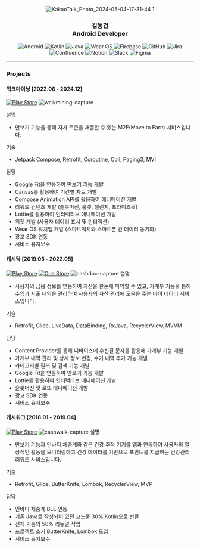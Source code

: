 <div align="center">
  
  ![KakaoTalk_Photo_2024-05-04-17-31-44 1](https://github.com/user-attachments/assets/c49b8c3c-129d-4755-a943-f3237e274321)

  <h3 align="center">김동건<br>Android Developer</h3>
  <p align="center">
    <div>
      <img src="https://img.shields.io/badge/Android-3DDC84?style=for-the-badge&logo=android&logoColor=white" alt="Android" />
      <img src="https://img.shields.io/badge/kotlin-%237F52FF.svg?style=for-the-badge&logo=kotlin&logoColor=white" alt="Kotlin" />
      <img src="https://img.shields.io/badge/java-%23ED8B00.svg?style=for-the-badge&logo=openjdk&logoColor=white" alt="Java" />
      <img src="https://img.shields.io/badge/-Wear%20OS-4285F4?style=for-the-badge&logo=wear-os&logoColor=white" alt="Wear OS" />
      <img src="https://img.shields.io/badge/firebase-a08021?style=for-the-badge&logo=firebase&logoColor=ffcd34" alt="Firebase" />
      <img src="https://img.shields.io/badge/github-%23121011.svg?style=for-the-badge&logo=github&logoColor=white" alt="GitHub" />
      <img src="https://img.shields.io/badge/jira-%230A0FFF.svg?style=for-the-badge&logo=jira&logoColor=white" alt="Jira" />
      <img src="https://img.shields.io/badge/confluence-%23172BF4.svg?style=for-the-badge&logo=confluence&logoColor=white" alt="Confluence" />
      <img src="https://img.shields.io/badge/Notion-%23000000.svg?style=for-the-badge&logo=notion&logoColor=white" alt="Notion" />
      <img src="https://img.shields.io/badge/Slack-4A154B?style=for-the-badge&logo=slack&logoColor=white" alt="Slack" />
      <img src="https://img.shields.io/badge/figma-%23F24E1E.svg?style=for-the-badge&logo=figma&logoColor=white" alt="Figma" />
    </div>
  </p>
</div>

---

### Projects

#### 워크마이닝 [2022.06 - 2024.12]
[![Play Store](https://img.shields.io/badge/Google_Play_Link-414141?style=for-the-badge&logoColor=white)](https://play.google.com/store/apps/details?id=com.walkmining.app.prod&hl=ko)
![walkmining-capture](https://github.com/user-attachments/assets/7fca6265-50d6-484a-9660-ae93cd79be7d)

설명
- 만보기 기능을 통해 자사 토큰을 채굴할 수 있는 M2E(Move to Earn) 서비스입니다.

기술
- Jetpack Compose, Retrofit, Coroutine, Coil, Paging3, MVI

담당
- Google Fit을 연동하여 만보기 기능 개발
- Canvas를 활용하여 기간별 차트 개발
- Compose Animation API를 활용하여 애니메이션 개발
- 리워드 컨텐츠 개발 (슬롯머신, 룰렛, 챌린지, 프라이즈팟)
- Lottie를 활용하여 인터랙티브 애니메이션 개발
- 위젯 개발 (사용자 데이터 표시 및 인터랙션)
- Wear OS 워치앱 개발 (스마트워치와 스마트폰 간 데이터 동기화)
- 광고 SDK 연동
- 서비스 유지보수

#### 캐시닥 [2019.05 - 2022.05]
[![Play Store](https://img.shields.io/badge/Google_Play_Link-414141?style=for-the-badge&logoColor=white)](https://play.google.com/store/apps/details?id=com.cashdoc.cashdoc&hl=ko&gl=US)
[![One Store](https://img.shields.io/badge/One_Store_Link-CC0F16?style=for-the-badge&logoColor=white)](https://m.onestore.co.kr/ko-kr/apps/appsDetail.omp?prodId=0000743828)
![cashdoc-capture](https://github.com/user-attachments/assets/77932d7c-c306-4282-8a61-dcaa353c85fe)
설명
- 사용자의 금융 정보를 연동하여 자산을 한눈에 파악할 수 있고, 가계부 기능을 통해 수입과 지출 내역을 관리하여 사용자의 자산 관리에 도움을 주는 마이 데이터 서비스입니다.

기술
- Retrofit, Glide, LiveData, DataBinding, RxJava, RecyclerView, MVVM

담당
- Content Provider를 통해 디바이스에 수신된 문자를 활용해 가계부 기능 개발
- 가계부 내역 관리 및 상세 정보 변경, 수기 내역 추가 기능 개발
- 카테고리별 필터 및 검색 기능 개발
- Google Fit을 연동하여 만보기 기능 개발
- Lottie를 활용하여 인터랙티브 애니메이션 개발
- 슬롯머신 및 로또 애니메이션 개발
- 광고 SDK 연동
- 서비스 유지보수

#### 캐시워크 [2018.01 - 2019.04]
[![Play Store](https://img.shields.io/badge/Google_Play_Link-414141?style=for-the-badge&logoColor=white)](https://play.google.com/store/apps/details?id=com.cashwalk.cashwalk&hl=ko&gl=US)
![cashwalk-capture](https://github.com/user-attachments/assets/b83d30a1-40a9-4696-b5a5-b98a5ca78d70)
설명
- 만보기 기능과 인바디 체중계와 같은 건강 추적 기기를 앱과 연동하여 사용자의 일상적인 활동을 모니터링하고 건강 데이터를 기반으로 포인트를 지급하는 건강관리 리워드 서비스입니다.

기술
- Retrofit, Glide, ButterKnife, Lombok, RecyclerView, MVP

담당
- 인바디 체중계 BLE 연동
- 기존 Java로 작성되어 있던 코드중 30% Kotlin으로 변환
- 전체 기능의 50% 리뉴얼 작업
- 프로젝트 초기 ButterKnife, Lombok 도입
- 서비스 유지보수
